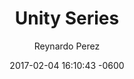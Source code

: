 ---
layout: post
title:  "Unity Series"
date:   2017-02-04 16:10:43 -0600
tag: Unity
author: Reynardo Perez
description: Lorem ipsum is a pseudo-Latin text used in web design, typography, layout, and printing in place of English to emphasise design elements over content.
post_preview: assets/img/pic_1.png
---